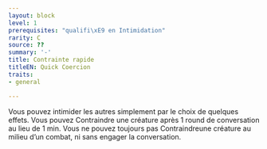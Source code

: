 ```yaml
---
layout: block
level: 1
prerequisites: "qualifi\xE9 en Intimidation"
rarity: C
source: ??
summary: '-'
title: Contrainte rapide
titleEN: Quick Coercion
traits:
- general

---
```


<p>Vous pouvez intimider les autres simplement par le choix de quelques
effets. Vous pouvez Contraindre une créature après 1 round de conversation au lieu de 1 min. Vous ne pouvez toujours pas Contraindreune créature au milieu d’un combat, ni sans engager la conversation.</p>
